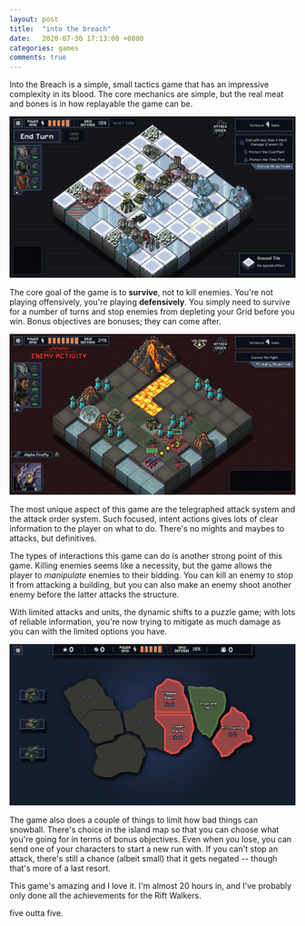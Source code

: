 ```yaml
---
layout: post
title:  "into the breach"
date:   2020-07-30 17:13:00 +0800
categories: games
comments: true
---
```


Into the Breach is a simple, small tactics game that has an impressive complexity in its blood. The core mechanics are simple, but the real meat and bones is in how replayable the game can be.<!--more-->

![itb1](\assets\images\games\20200730172635_1.jpg)

The core goal of the game is to **survive**, not to kill enemies. You're not playing offensively, you're playing **defensively**. You simply need to survive for a number of turns and stop enemies from depleting your Grid before you win. Bonus objectives are bonuses; they can come after.

![itb2](\assets\images\games\20200730183637_1.jpg)

The most unique aspect of this game are the telegraphed attack system and the attack order system. Such focused, intent actions gives lots of clear information to the player on what to do. There's no mights and maybes to attacks, but definitives. 

The types of interactions this game can do is another strong point of this game. Killing enemies seems like a necessity, but the game allows the player to *manipulate* enemies to their bidding. You can kill an enemy to stop it from attacking a building, but you can also make an enemy shoot another enemy before the latter attacks the structure. 

With limited attacks and units, the dynamic shifts to a puzzle game; with lots of reliable information, you're now trying to mitigate as much damage as you can with the limited options you have. 

![itb0](\assets\images\games\20200730171845_1.jpg)

The game also does a couple of things to limit how bad things can snowball. There's choice in the island map so that you can choose what you're going for in terms of bonus objectives. Even when you lose, you can send one of your characters to start a new run with. If you can't stop an attack, there's still a chance (albeit small) that it gets negated -- though that's more of a last resort. 

This game's amazing and I love it. I'm almost 20 hours in, and I've probably only done all the achievements for the Rift Walkers.

five outta five.